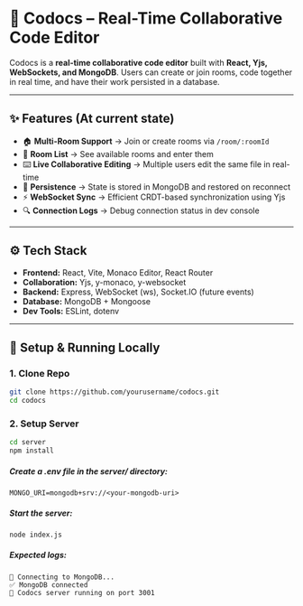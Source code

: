 # 🧠 Codocs – Real-Time Collaborative Code Editor

Codocs is a **real-time collaborative code editor** built with **React, Yjs, WebSockets, and MongoDB**. Users can create or join rooms, code together in real time, and have their work persisted in a database.

---

## ✨ Features (At current state)

- 🏠 **Multi-Room Support** → Join or create rooms via `/room/:roomId`
- 📂 **Room List** → See available rooms and enter them
- ⌨️ **Live Collaborative Editing** → Multiple users edit the same file in real-time
- 💾 **Persistence** → State is stored in MongoDB and restored on reconnect
- ⚡ **WebSocket Sync** → Efficient CRDT-based synchronization using Yjs
- 🔍 **Connection Logs** → Debug connection status in dev console

---

## ⚙️ Tech Stack

- **Frontend:** React, Vite, Monaco Editor, React Router
- **Collaboration:** Yjs, y-monaco, y-websocket
- **Backend:** Express, WebSocket (ws), Socket.IO (future events)
- **Database:** MongoDB + Mongoose
- **Dev Tools:** ESLint, dotenv

---

## 🔧 Setup & Running Locally

### 1. Clone Repo

```bash
git clone https://github.com/yourusername/codocs.git
cd codocs
```

### 2. Setup Server

```bash
cd server
npm install
```

##### Create a .env file in the server/ directory:

```env
MONGO_URI=mongodb+srv://<your-mongodb-uri>
```

##### Start the server:
```bash
node index.js
```
##### Expected logs:
```arduino
🔗 Connecting to MongoDB...
✅ MongoDB connected
🚀 Codocs server running on port 3001
```



